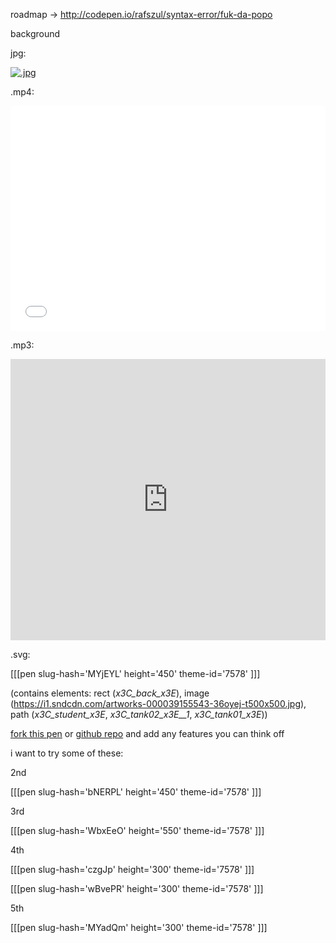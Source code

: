 roadmap -> http://codepen.io/rafszul/syntax-error/fuk-da-popo

background

jpg:

[![.jpg](https://s3-us-west-2.amazonaws.com/s.cdpn.io/73058/UCgufle-1-004-02.jpg)](http://soft-asylum.tumblr.com/post/106153700128/with-uuwaa-by-awesome-kozilek-from-side-a-of-the)

.mp4:
<iframe width="100%" height="360" src="//www.youtube.com/embed/d7IPYH4OZe8?rel=0&amp;controls=0&amp;showinfo=0" frameborder="0" allowfullscreen></iframe>

.mp3:

<iframe width="100%" height="450" scrolling="no" frameborder="no" src="https://w.soundcloud.com/player/?url=https%3A//api.soundcloud.com/tracks/76426189&amp;auto_play=false&amp;hide_related=false&amp;show_comments=true&amp;show_user=true&amp;show_reposts=false&amp;visual=true"></iframe>

.svg:

[[[pen slug-hash='MYjEYL' height='450' theme-id='7578' ]]]

(contains elements: rect (_x3C_back_x3E_), image (https://i1.sndcdn.com/artworks-000039155543-36oyej-t500x500.jpg), path (_x3C_student_x3E_, _x3C_tank02_x3E__1_, _x3C_tank01_x3E_))

[fork this pen](http://codepen.io/rafszul/pen/MYjEYL) or [github repo](https://github.com/noviceapp-com/FUK-DA-POPO-SIDE-A-Kozilek-Uuwaa) and add any features you can think off

i want to try some of these:

2nd

[[[pen slug-hash='bNERPL' height='450' theme-id='7578' ]]]

3rd

[[[pen slug-hash='WbxEeO' height='550' theme-id='7578' ]]]

4th

[[[pen slug-hash='czgJp' height='300' theme-id='7578' ]]]


[[[pen slug-hash='wBvePR' height='300' theme-id='7578' ]]]

5th

[[[pen slug-hash='MYadQm' height='300' theme-id='7578' ]]]











